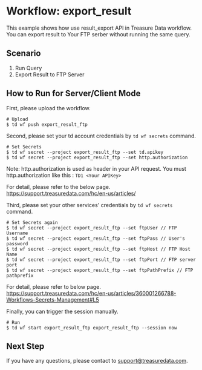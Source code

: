 # Workflow: export_result
This example shows how use result_export API in Treasure Data workflow. 
You can export result to Your FTP serber without running the same query.

## Scenario

1. Run Query
2. Export Result to FTP Server

## How to Run for Server/Client Mode
First, please upload the workflow.
```
# Upload
$ td wf push export_result_ftp
```

Second, please set your td account credentials by ```td wf secrets``` command.
```
# Set Secrets
$ td wf secret --project export_result_ftp --set td.apikey
$ td wf secret --project export_result_ftp --set http.authorization
```

Note: http.authorization is used as header in your API request. 
You must http.authorization like this : ```TD1 <Your APIKey>```

For detail, please refer to the below page.
https://support.treasuredata.com/hc/en-us/articles/


Third, please set your other services' credentials by ```td wf secrets``` command.
```
# Set Secrets again
$ td wf secret --project export_result_ftp --set ftpUser // FTP Username
$ td wf secret --project export_result_ftp --set ftpPass // User's password
$ td wf secret --project export_result_ftp --set ftpHost // FTP Host Name
$ td wf secret --project export_result_ftp --set ftpPort // FTP server port
$ td wf secret --project export_result_ftp --set ftpPathPrefix // FTP pathprefix
```

For detail, please refer to below page.
https://support.treasuredata.com/hc/en-us/articles/360001266788-Workflows-Secrets-Management#L5

Finally, you can trigger the session manually.

```
# Run
$ td wf start export_result_ftp export_result_ftp --session now
```

## Next Step
If you have any questions, please contact to support@treasuredata.com.
